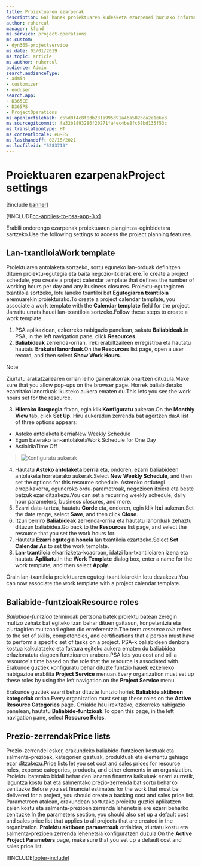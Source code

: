 ```yaml
---
title: Proiektuaren ezarpenak
description: Gai honek proiektuaren kudeaketa ezarpenei buruzko informazioa ematen du.
author: ruhercul
manager: kfend
ms.service: project-operations
ms.custom:
- dyn365-projectservice
ms.date: 03/01/2019
ms.topic: article
ms.author: ruhercul
audience: Admin
search.audienceType:
- admin
- customizer
- enduser
search.app:
- D365CE
- D365PS
- ProjectOperations
ms.openlocfilehash: c55d0f4c8f8db231a995d91a46a582bca2e1e6e3
ms.sourcegitcommit: fa32b1893286f20271fa4ec4be8fc68bd135f53c
ms.translationtype: HT
ms.contentlocale: eu-ES
ms.lasthandoff: 02/15/2021
ms.locfileid: "5283713"
---
```

# <a name="project-settings"></a><span data-ttu-id="6209c-103">Proiektuaren ezarpenak</span><span class="sxs-lookup"><span data-stu-id="6209c-103">Project settings</span></span>

[!include [banner](../includes/psa-now-project-operations.md)]

[!INCLUDE[cc-applies-to-psa-app-3.x](../includes/cc-applies-to-psa-app-3x.md)]

<span data-ttu-id="6209c-104">Erabili ondorengo ezarpenak proiektuaren plangintza-eginbidetara sartzeko.</span><span class="sxs-lookup"><span data-stu-id="6209c-104">Use the following settings to access the project planning features.</span></span>

## <a name="work-template"></a><span data-ttu-id="6209c-105">Lan-txantiloia</span><span class="sxs-lookup"><span data-stu-id="6209c-105">Work template</span></span>

<span data-ttu-id="6209c-106">Proiektuaren antolaketa sortzeko, sortu eguneko lan-orduak definitzen dituen proiektu-egutegia eta baita negozio-itxierak ere.</span><span class="sxs-lookup"><span data-stu-id="6209c-106">To create a project schedule, you create a project calendar template that defines the number of working hours per day and any business closures.</span></span> <span data-ttu-id="6209c-107">Proiektu-egutegiaren txantiloia sortzeko, lotu laneko txantiloi bat **Egutegiaren txantiloia** eremuarekin proiekturako.</span><span class="sxs-lookup"><span data-stu-id="6209c-107">To create a project calendar template, you associate a work template with the **Calendar template** field for the project.</span></span> <span data-ttu-id="6209c-108">Jarraitu urrats hauei lan-txantiloia sortzeko.</span><span class="sxs-lookup"><span data-stu-id="6209c-108">Follow these steps to create a work template.</span></span>

1. <span data-ttu-id="6209c-109">PSA aplikazioan, ezkerreko nabigazio panelean, sakatu **Baliabideak**.</span><span class="sxs-lookup"><span data-stu-id="6209c-109">In PSA, in the left navigation pane, click **Resources**.</span></span> 
2. <span data-ttu-id="6209c-110">**Baliabideak** zerrenda-orrian, ireki erabiltzaileen erregistroa eta hautatu hautatu **Erakutsi lanorduak**.</span><span class="sxs-lookup"><span data-stu-id="6209c-110">On the **Resources** list page, open a user record, and then select **Show Work Hours**.</span></span>

  > [!NOTE]
  > <span data-ttu-id="6209c-111">Ziurtatu arakatzailearen orrian leiho gainerakorrak onartzen dituzula.</span><span class="sxs-lookup"><span data-stu-id="6209c-111">Make sure that you allow pop-ups on the browser page.</span></span> <span data-ttu-id="6209c-112">Horrek baliabiderako ezarritako lanorduak ikusteko aukera ematen du.</span><span class="sxs-lookup"><span data-stu-id="6209c-112">This lets you see the work hours set for the resource.</span></span>
  
3. <span data-ttu-id="6209c-113">**Hileroko ikuspegia** fitxan, egin klik **Konfiguratu** aukeran.</span><span class="sxs-lookup"><span data-stu-id="6209c-113">On the **Monthly View** tab, click **Set Up**.</span></span> <span data-ttu-id="6209c-114">Hiru aukeradun zerrenda bat agertzen da:</span><span class="sxs-lookup"><span data-stu-id="6209c-114">A list of three options appears:</span></span> 

  - <span data-ttu-id="6209c-115">Asteko antolaketa berria</span><span class="sxs-lookup"><span data-stu-id="6209c-115">New Weekly Schedule</span></span>
  - <span data-ttu-id="6209c-116">Egun baterako lan-antolaketa</span><span class="sxs-lookup"><span data-stu-id="6209c-116">Work Schedule for One Day</span></span>
  - <span data-ttu-id="6209c-117">Astialdia</span><span class="sxs-lookup"><span data-stu-id="6209c-117">Time Off</span></span>

> ![Konfiguratu aukerak](media/project-13.png)

4. <span data-ttu-id="6209c-119">Hautatu **Asteko antolaketa berria** eta, ondoren, ezarri baliabideen antolaketa horretarako aukerak.</span><span class="sxs-lookup"><span data-stu-id="6209c-119">Select **New Weekly Schedule**, and then set the options for this resource schedule.</span></span> <span data-ttu-id="6209c-120">Asteroko ordutegi errepikakorra, eguneroko ordu-parametroak, negozioen itxiera eta beste batzuk ezar ditzakezu.</span><span class="sxs-lookup"><span data-stu-id="6209c-120">You can set a recurring weekly schedule, daily hour parameters, business closures, and more.</span></span>
5. <span data-ttu-id="6209c-121">Ezarri data-tartea, hautatu **Gorde** eta, ondoren, egin klik **Itxi** aukeran.</span><span class="sxs-lookup"><span data-stu-id="6209c-121">Set the date range, select **Save**, and then click **Close**.</span></span> 
6. <span data-ttu-id="6209c-122">Itzuli berriro **Baliabideak** zerrenda-orrira eta hautatu lanorduak zehaztu dituzun baliabidea.</span><span class="sxs-lookup"><span data-stu-id="6209c-122">Go back to the **Resources** list page, and select the resource that you set the work hours for.</span></span> 
7. <span data-ttu-id="6209c-123">Hautatu **Ezarri egutegia honela** lan txantiloia ezartzeko.</span><span class="sxs-lookup"><span data-stu-id="6209c-123">Select **Set Calendar As** to set the work template.</span></span> 
8. <span data-ttu-id="6209c-124">**Lan-txantiloia** elkarrizketa-koadroan, idatzi lan-txantiloiaren izena eta hautatu **Aplikatu**.</span><span class="sxs-lookup"><span data-stu-id="6209c-124">In the **Work Template** dialog box, enter a name for the work template, and then select **Apply**.</span></span> 

<span data-ttu-id="6209c-125">Orain lan-txantiloia proiektuaren egutegi txantiloiarekin lotu dezakezu.</span><span class="sxs-lookup"><span data-stu-id="6209c-125">You can now associate the work template with a project calendar template.</span></span>

## <a name="resource-roles"></a><span data-ttu-id="6209c-126">Baliabide-funtzioak</span><span class="sxs-lookup"><span data-stu-id="6209c-126">Resource roles</span></span>

<span data-ttu-id="6209c-127">*Baliabide-funtzioa* terminoak pertsona batek proiektu batean zeregin multzo zehatz bat egiteko izan behar dituen gaitasun, konpetentzia eta ziurtagirien multzoari egiten dio erreferentzia.</span><span class="sxs-lookup"><span data-stu-id="6209c-127">The term *resource role* refers to the set of skills, competencies, and certifications that a person must have to perform a specific set of tasks on a project.</span></span> <span data-ttu-id="6209c-128">PSA-k baliabideen denbora kostua kalkulatzeko eta faktura egiteko aukera ematen du baliabidea erlazionatuta dagoen funtzioaren arabera.</span><span class="sxs-lookup"><span data-stu-id="6209c-128">PSA lets you cost and bill a resource's time based on the role that the resource is associated with.</span></span> <span data-ttu-id="6209c-129">Erakunde guztiek konfiguratu behar dituzte funtzio hauek ezkerreko nabigazioa erabilita **Project Service** menuan.</span><span class="sxs-lookup"><span data-stu-id="6209c-129">Every organization must set up these roles by using the left navigation on the **Project Service** menu.</span></span>

<span data-ttu-id="6209c-130">Erakunde guztiek ezarri behar dituzte funtzio horiek **Baliabide aktiboen kategoriak** orrian.</span><span class="sxs-lookup"><span data-stu-id="6209c-130">Every organization must set up these roles on the **Active Resource Categories** page.</span></span> <span data-ttu-id="6209c-131">Orrialde hau irekitzeko, ezkerreko nabigazio panelean, hautatu **Baliabide-funtzioak**.</span><span class="sxs-lookup"><span data-stu-id="6209c-131">To open this page, in the left navigation pane, select **Resource Roles**.</span></span>

## <a name="price-lists"></a><span data-ttu-id="6209c-132">Prezio-zerrendak</span><span class="sxs-lookup"><span data-stu-id="6209c-132">Price lists</span></span>

<span data-ttu-id="6209c-133">Prezio-zerrendei esker, erakundeko baliabide-funtzioen kostuak eta salmenta-prezioak, kategorien gastuak, produktuak eta elementu gehiago ezar ditzakezu.</span><span class="sxs-lookup"><span data-stu-id="6209c-133">Price lists let you set cost and sales prices for resource roles, expense categories, products, and other elements in an organization.</span></span> <span data-ttu-id="6209c-134">Proiektu baterako bidali behar den lanaren finantza kalkuluak ezarri aurretik, laguntza kostu bat eta salmentako prezio-zerrenda bat sortu beharko zenituzke.</span><span class="sxs-lookup"><span data-stu-id="6209c-134">Before you set financial estimates for the work that must be delivered for a project, you should create a backing cost and sales price list.</span></span> <span data-ttu-id="6209c-135">Parametroen atalean, erakundean sortutako proiektu guztiei aplikatzen zaien kostu eta salmenta-prezioen zerrenda lehenetsia ere ezarri beharko zenituzke.</span><span class="sxs-lookup"><span data-stu-id="6209c-135">In the parameters section, you should also set up a default cost and sales price list that applies to all projects that are created in the organization.</span></span> <span data-ttu-id="6209c-136">**Proiektu aktiboen parametroak** orrialdea, ziurtatu kostu eta salmenta-prezioen zerrenda lehenetsia konfiguratzen duzula.</span><span class="sxs-lookup"><span data-stu-id="6209c-136">On the **Active Project Parameters** page, make sure that you set up a default cost and sales price list.</span></span>


[!INCLUDE[footer-include](../includes/footer-banner.md)]